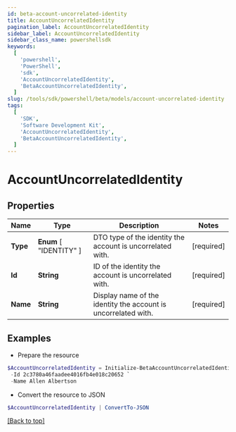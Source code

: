 ```yaml
---
id: beta-account-uncorrelated-identity
title: AccountUncorrelatedIdentity
pagination_label: AccountUncorrelatedIdentity
sidebar_label: AccountUncorrelatedIdentity
sidebar_class_name: powershellsdk
keywords:
  [
    'powershell',
    'PowerShell',
    'sdk',
    'AccountUncorrelatedIdentity',
    'BetaAccountUncorrelatedIdentity',
  ]
slug: /tools/sdk/powershell/beta/models/account-uncorrelated-identity
tags:
  [
    'SDK',
    'Software Development Kit',
    'AccountUncorrelatedIdentity',
    'BetaAccountUncorrelatedIdentity',
  ]
---
```


# AccountUncorrelatedIdentity

## Properties

| Name | Type | Description | Notes |
| --- | --- | --- | --- |
| **Type** | **Enum** [ "IDENTITY" ] | DTO type of the identity the account is uncorrelated with. | [required] |
| **Id** | **String** | ID of the identity the account is uncorrelated with. | [required] |
| **Name** | **String** | Display name of the identity the account is uncorrelated with. | [required] |

## Examples

- Prepare the resource

```powershell
$AccountUncorrelatedIdentity = Initialize-BetaAccountUncorrelatedIdentity  -Type IDENTITY `
 -Id 2c3780a46faadee4016fb4e018c20652 `
 -Name Allen Albertson
```

- Convert the resource to JSON

```powershell
$AccountUncorrelatedIdentity | ConvertTo-JSON
```

[[Back to top]](#)
